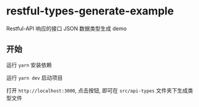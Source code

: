 # restful-types-generate-example

Restful-API 响应的接口 JSON 数据类型生成 demo

## 开始

运行 `yarn` 安装依赖

运行 `yarn dev` 启动项目

打开 `http://localhost:3000`, 点击按钮, 即可在 `src/api-types` 文件夹下生成类型文件
